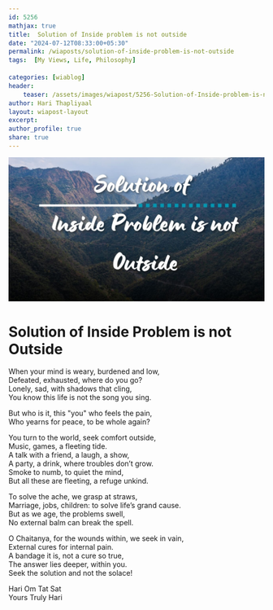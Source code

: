 ```yaml
---        
id: 5256 
mathjax: true        
title:  Solution of Inside problem is not outside          
date: "2024-07-12T08:33:00+05:30"        
permalink: /wiaposts/solution-of-inside-problem-is-not-outside     
tags:  [My Views, Life, Philosophy]         
        
categories: [wiablog] 
header:        
    teaser: /assets/images/wiapost/5256-Solution-of-Inside-problem-is-not-outside.jpg        
author: Hari Thapliyaal        
layout: wiapost-layout
excerpt:        
author_profile: true        
share: true        
---        
```

        
![Solution of Inside problem is not outside](/assets/images/wiapost/5256-Solution-of-Inside-problem-is-not-outside.jpg)             
		
# Solution of Inside Problem is not Outside   
   
When your mind is weary, burdened and low,   
Defeated, exhausted, where do you go?   
Lonely, sad, with shadows that cling,   
You know this life is not the song you sing.   
   
But who is it, this "you" who feels the pain,   
Who yearns for peace, to be whole again?   
   
You turn to the world, seek comfort outside,   
Music, games, a fleeting tide.   
A talk with a friend, a laugh, a show,   
A party, a drink, where troubles don’t grow.   
Smoke to numb, to quiet the mind,   
But all these are fleeting, a refuge unkind.   
   
To solve the ache, we grasp at straws,   
Marriage, jobs, children: to solve life’s grand cause.   
But as we age, the problems swell,   
No external balm can break the spell.   
   
O Chaitanya, for the wounds within, we seek in vain,   
External cures for internal pain.   
A bandage it is, not a cure so true,   
The answer lies deeper, within you.   
Seek the solution and not the solace!   


Hari Om Tat Sat   
Yours Truly Hari 

 